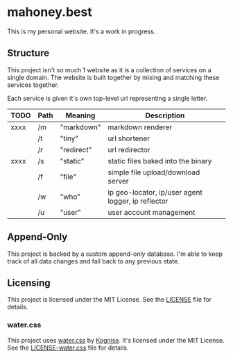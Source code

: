 # mahoney.best

This is my personal website. It's a work in progress.

## Structure

This project isn't so much 1 website as it is a collection of services on a single domain. The website is built together by mixing and matching these services together.

Each service is given it's own top-level url representing a single letter.

| TODO | Path | Meaning    | Description |
| ---- | ---- | ---------- | ----------- |
| xxxx | /m   | "markdown" | markdown renderer |
|      | /t   | "tiny"     | url shortener |
|      | /r   | "redirect" | url redirector |
| xxxx | /s   | "static"   | static files baked into the binary |
|      | /f   | "file"     | simple file upload/download server |
|      | /w   | "who"      | ip geo-locator, ip/user agent logger, ip reflector |
|      | /u   | "user"     | user account management |

## Append-Only

This project is backed by a custom append-only database. I'm able to keep track of all data changes and fall back to any previous state.

## Licensing

This project is licensed under the MIT License. See the [LICENSE](LICENSE) file for details.

### water.css

This project uses [water.css](https://watercss.kognise.dev/) by [Kognise](https://kognise.dev/). It's licensed under the MIT License. See the [LICENSE-water.css](LICENSE-water.css) file for details.
